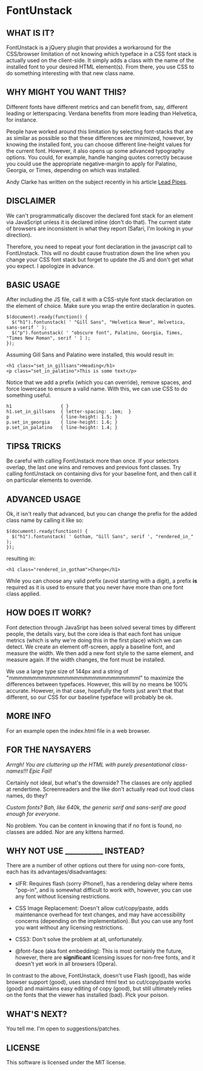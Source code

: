 FontUnstack
=========

WHAT IS IT?
-----------

FontUnstack is a jQuery plugin that provides a workaround for the CSS/browser limitation of not knowing which typeface in a CSS font stack is actually used on the client-side. It simply adds a class with the name of the installed font to your desired HTML element(s). From there, you use CSS to do something interesting with that new class name.


WHY MIGHT YOU WANT THIS?
------------------------

Different fonts have different metrics and can benefit from, say, different leading or letterspacing. Verdana benefits from more leading than Helvetica, for instance.

People have worked around this limitation by selecting font-stacks that are as similar as possible so that these differences are minimized, however, by knowing the installed font, you can choose different line-height values for the current font. However, it also opens up some advanced typography options. You could, for example, handle hanging quotes correctly because you could use the appropriate negative-margin to apply for Palatino, Georgia, or Times, depending on which was installed.

Andy Clarke has written on the subject recently in his article [Lead Pipes](http://forabeautifulweb.com/blog/about/lead_pipe/).

DISCLAIMER
----------

We can't programmatically discover the declared font stack for an element via JavaScript unless it is declared inline (don't do that). The current state of browsers are inconsistent in what they report (Safari, I'm looking in your direction).

Therefore, you need to repeat your font declaration in the javascript call to FontUnstack. This will no doubt cause frustration down the line when you change your CSS font stack but forget to update the JS and don't get what you expect. I apologize in advance.


BASIC USAGE
-----------

After including the JS file, call it with a CSS-style font stack declaration on the element of choice. Make sure you wrap the entire declaration in quotes.

    $(document).ready(function() {
      $("h1").fontunstack( ' "Gill Sans", "Helvetica Neue", Helvetica, sans-serif ' );
      $("p").fontunstack( ' "obscure font", Palatino, Georgia, Times, "Times New Roman", serif ' ] );
    });

Assuming Gill Sans and Palatino were installed, this would result in:

    <h1 class="set_in_gillsans">Heading</h1>
    <p class="set_in_palatino">This is some text</p>

Notice that we add a prefix (which you can override), remove spaces, and force lowercase to ensure a valid name. With this, we can use CSS to do something useful.

    h1                  { }
    h1.set_in_gillsans  { letter-spacing: .1em;  }
    p                   { line-height: 1.5; }
    p.set_in_georgia    { line-height: 1.6; }
    p.set_in_palatino   { line-height: 1.4; }


TIPS& TRICKS
------------

Be careful with calling FontUnstack more than once. If your selectors overlap, the last one wins and removes and previous font classes. Try calling fontUnstack on containing divs for your baseline font, and then call it on particular elements to override.


ADVANCED USAGE
--------------

Ok, it isn't really that advanced, but you can change the prefix for the added class name by calling it like so:

    $(document).ready(function() {
      $("h1").fontunstack( ' Gotham, "Gill Sans", serif ', "rendered_in_" );
    });

resulting in:

    <h1 class="rendered_in_gotham">Change</h1>

While you can choose any valid prefix (avoid starting with a digit), a prefix **is** required as it is used to ensure that you never have more than one font class applied. 


HOW DOES IT WORK?
-----------------

Font detection through JavaSript has been solved several times by different people, the details vary, but the core idea is that each font has unique metrics (which is why we're doing this in the first place) which we can detect. We create an element off-screen, apply a baseline font, and measure the width. We then add a new font style to the same element, and measure again. If the width changes, the font must be installed.

We use a large type size of 144px and a string of "mmmmmmmmmmmmmmmmmmmmmmmmmmmml" to maximize the differences between typefaces. However, this will by no means be 100% accurate. However, in that case, hopefully the fonts just aren't that that different, so our CSS for our baseline typeface will probably be ok.


MORE INFO
---------
For an example open the index.html file in a web browser.


FOR THE NAYSAYERS
-----------------

*Arrrgh! You are cluttering up the HTML with purely presentational class-names!!! Epic Fail!*

Certainly not ideal, but what's the downside? The classes are only applied at rendertime. Screenreaders and the like don't actually read out loud class names, do they?

*Custom fonts? Bah, like 640k, the generic serif and sans-serif are good enough for everyone.*

No problem. You can be content in knowing that if no font is found, no classes are added. Nor are any kittens harmed. 


WHY NOT USE __________ INSTEAD?
-------------------------------

There are a number of other options out there for using non-core fonts, each has its advantages/disadvantages:

*  sIFR: Requires flash (sorry iPhone!), has a rendering delay where items "pop-in", and is somewhat difficult to work with, however, you can use any font without licensing restrictions.

*  CSS Image Replacement: Doesn't allow cut/copy/paste, adds maintenance overhead for text changes, and may have accessibility concerns (depending on the implementation). But you can use any font you want without any licensing restrictions.

*  CSS3: Don't solve the problem at all, unfortunately.

*  @font-face (aka font embedding): This is most certainly the future, however, there are **significant** licensing issues for non-free fonts, and it doesn't yet work in all browsers (Opera).

In contrast to the above, FontUnstack, doesn't use Flash (good), has wide browser support (good), uses standard html text so cut/copy/paste works (good) and maintains easy editing of copy (good), but still ultimately relies on the fonts that the viewer has installed (bad). Pick your poison.


WHAT'S NEXT?
------------

You tell me. I'm open to suggestions/patches.


LICENSE
------------

This software is licensed under the MIT license.